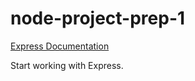 # node-project-prep-1

[Express Documentation
](https://expressjs.com/)

Start working with Express.
